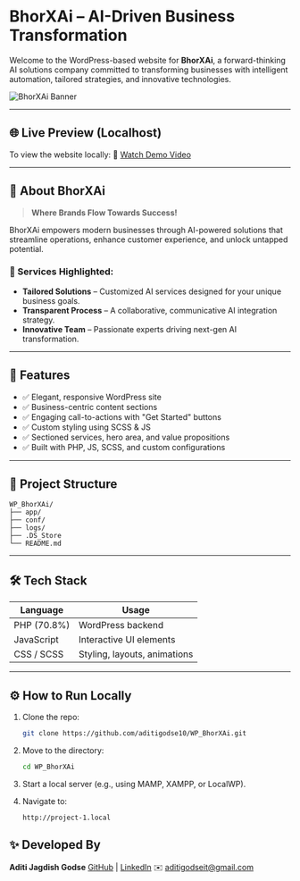 # BhorXAi – AI-Driven Business Transformation

Welcome to the WordPress-based website for **BhorXAi**, a forward-thinking AI solutions company committed to transforming businesses with intelligent automation, tailored strategies, and innovative technologies.

![BhorXAi Banner](<img width="1470" height="956" alt="Screenshot 2025-07-19 at 1 13 16 PM" src="https://github.com/user-attachments/assets/94990717-1270-4e99-90fa-8f9a9713d3e8" />
) <!-- Optional: Insert screenshot image -->

---

## 🌐 Live Preview (Localhost)

To view the website locally: 🎥 [Watch Demo Video](https://drive.google.com/file/d/1vTSQKKBzOZKuo0DLpe8_XE9aHvZy31np/view?usp=sharing)

---

## 🧠 About BhorXAi

> **Where Brands Flow Towards Success!**

BhorXAi empowers modern businesses through AI-powered solutions that streamline operations, enhance customer experience, and unlock untapped potential.

### 🔹 Services Highlighted:

* **Tailored Solutions** – Customized AI services designed for your unique business goals.
* **Transparent Process** – A collaborative, communicative AI integration strategy.
* **Innovative Team** – Passionate experts driving next-gen AI transformation.

---

## 🚀 Features

* ✅ Elegant, responsive WordPress site
* ✅ Business-centric content sections
* ✅ Engaging call-to-actions with "Get Started" buttons
* ✅ Custom styling using SCSS & JS
* ✅ Sectioned services, hero area, and value propositions
* ✅ Built with PHP, JS, SCSS, and custom configurations

---

## 📂 Project Structure

```
WP_BhorXAi/
├── app/       
├── conf/
├── logs/       
├── .DS_Store   
└── README.md  
```

---

## 🛠 Tech Stack

| Language    | Usage                        |
| ----------- | ---------------------------- |
| PHP (70.8%) | WordPress backend            |
| JavaScript  | Interactive UI elements      |
| CSS / SCSS  | Styling, layouts, animations |

---

## ⚙️ How to Run Locally

1. Clone the repo:

   ```bash
   git clone https://github.com/aditigodse10/WP_BhorXAi.git
   ```

2. Move to the directory:

   ```bash
   cd WP_BhorXAi
   ```

3. Start a local server (e.g., using MAMP, XAMPP, or LocalWP).

4. Navigate to:

   ```
   http://project-1.local
   ```
## ✨ Developed By

**Aditi Jagdish Godse**
[GitHub](https://github.com/aditigodse10) | [LinkedIn](https://linkedin.com/in/aditi-godse30)
✉️ [aditigodseit@gmail.com](mailto:aditigodseit@gmail.com)
